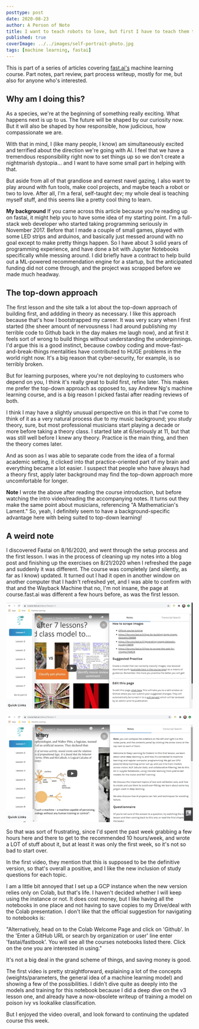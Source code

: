 ```yaml
---
posttype: post
date: 2020-08-23
author: A Person of Note
title: I want to teach robots to love, but first I have to teach them to recognize cats (Fast AI Course Lesson 1)
published: true
coverImage: ../../images/self-portrait-photo.jpg
tags: [machine learning, fastai]
---
```


This is part of a series of articles covering [fast.ai's](https://www.fast.ai/) machine learning course. Part notes, part review, part process writeup, mostly for me, but also for anyone who's interested.

## Why am I doing this?

As a species, we're at the beginning of something really exciting. What happens next is up to us. The future will be shaped by our curiosity now. But it will also be shaped by how responsible, how judicious, how compassionate we are.

With that in mind, I (like many people, I know) am simultaneously excited and terrified about the direction we're going with AI. I feel that we have a tremendous responsibility right now to set things up so we don't create a nightmarish dystopia... and I want to have some small part in helping with that.

But aside from all of that grandiose and earnest navel gazing, I also want to play around with fun tools, make cool projects, and maybe teach a robot or two to love. After all, I'm a feral, self-taught dev; my whole deal is teaching myself stuff, and this seems like a pretty cool thing to learn.

**My background**
If you came across this article because you're reading up on fastai, it might help you to have some idea of my starting point. I'm a full-stack web developer who started taking programming seriously in November 2017. Before that I made a couple of small games, played with some LED strips and arduinos, and basically just messed around with no goal except to make pretty things happen. So I have about 3 solid years of programming experience, and have done a bit with Jupyter Notebooks specifically while messing around. I did briefly have a contract to help build out a ML-powered recommendation engine for a startup, but the anticipated funding did not come through, and the project was scrapped before we made much headway.

## The top-down approach

The first lesson and the site talk a lot about the top-down approach of building first, and addding in theory as necessary. I like this approach because that's how I bootstrapped my career. It was very scary when I first started (the sheer amount of nervousness I had around publishing my terrible code to Github back in the day makes me laugh now), and at first it feels sort of wrong to build things without understanding the underpinnings. I'd argue this is a good instinct, because cowboy coding and move-fast-and-break-things mentalities have contributed to HUGE problems in the world right now. It's a big reason that cyber-security, for example, is so terribly broken.

But for learning purposes, where you're not deploying to customers who depend on you, I think it's really great to build first, refine later. This makes me prefer the top-down approach as opposed to, say Andrew Ng's machine learning course, and is a big reason I picked fastai after reading reviews of both.

I think I may have a slightly unusual perspective on this in that I've come to think of it as a very natural process due to my music background; you study theory, sure, but most professional musicians start playing a decade or more before taking a theory class. I started late at 6/seriously at 11, but that was still well before I knew any theory. Practice is the main thing, and then the theory comes later. 

And as soon as I was able to separate code from the idea of a formal academic setting, it clicked into that practice-oriented part of my brain and everything became a lot easier. I suspect that people who have always had a theory first, apply later background may find the top-down approach more uncomfortable for longer.

**Note** I wrote the above after reading the course introduction, but before watching the intro video/reading the accompanying notes. It turns out they make the same point about musicians, referencing "A Mathematician's Lament." So, yeah, I definitely seem to have a background-specific advantage here with being suited to top-down learning!

## A weird note
I discovered Fastai on 8/16/2020, and went through the setup process and the first lesson. I was in the process of cleaning up my notes into a blog post and finishing up the exercises on 8/21/2020 when I refreshed the page and suddenly it was different. The course was completely (and silently, as far as I know) updated. It turned out I had it open in another window on another computer that I hadn't refreshed yet, and I was able to confirm with that and the Wayback Machine that no, I'm not insane, the page at course.fast.ai was different a few hours before, as was the first lesson.

![Old version of site](../../images/post-images/fastai-old.png)

![New version of site](../../images/post-images/fastai-new.png)

So that was sort of frustrating, since I'd spent the past week grabbing a few hours here and there to get to the recommended 10 hours/week, and wrote a LOT of stuff about it, but at least it was only the first week, so it's not so bad to start over.

In the first video, they mention that this is supposed to be the definitive version, so that's overall a positive, and I like the new inclusion of study questions for each topic.

I am a little bit annoyed that I set up a GCP instance when the new version relies only on Colab, but that's life. I haven't decided whether I will keep using the instance or not. It does cost money, but I like having all the notebooks in one place and not having to save copies to my Drive/deal with the Colab presentation. I don't like that the official suggestion for navigating to notebooks is:

"Alternatively, head on to the Colab Welcome Page and click on 'Github'. In the 'Enter a GitHub URL or search by organization or user' line enter 'fastai/fastbook'. You will see all the courses notebooks listed there. Click on the one you are interested in using."

It's not a big deal in the grand scheme of things, and saving money is good.

The first video is pretty straightforward, explaining a lot of the concepts (weights/parameters, the general idea of a machine learning model) and showing a few of the possibilities. I didn't dive quite as deeply into the models and training for this notebook because I did a deep dive on the v3 lesson one, and already have a now-obsolete writeup of training a model on poison ivy vs lookalike classification.

But I enjoyed the video overall, and look forward to continuing the updated course this week.
